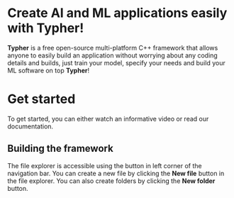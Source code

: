 # Create AI and ML applications easily with Typher! 

**Typher** is a free open-source multi-platform C++ framework that allows anyone to easily build an application without worrying about any coding details and builds, just train your model, specify your needs and build your ML software on top **Typher**!

# Get started
To get started, you can either watch an informative video or read our documentation.

## Building the framework

The file explorer is accessible using the button in left corner of the navigation bar. You can create a new file by clicking the **New file** button in the file explorer. You can also create folders by clicking the **New folder** button.
